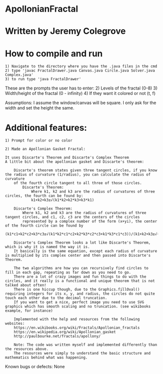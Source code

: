 # ApollonianFractal
# Written by Jeremy Colegrove

# How to compile and run
    1) Navigate to the directory where you have the .java files in the cmd
    2) type 'javac FractalDrawer.java Canvas.java Circle.java Solver.java Complex.java'
    3) to run type 'java FractalDrawer'

These are the prompts the user has to enter:
    2) Levels of the fractal    (0-8)
    3) Width/height of the fractal  (0 - infinity)
    4) If they want it colored or not (t, f)

Assumptions:
    I assume the window/canvas will be square. I only ask for the width and set the height the same.


# Additional features:

    1) Prompt for color or no color

    2) Made an Apollonian Gasket Fractal:

    It uses Discarte's Theorem and Discarte's Complex Theorem
    A little bit about the apollonian gasket and Discarte's theorem:

        Discarte's theorem states given three tangent circles, if you know the radius of curvature (1/radius), you can calculate the radius of curvature
        of the fourth circle tangent to all three of those circles.
            Discarte's Theorem:
                Where k1, k2 and k3 are the radius of curvatures of three circles, the fourth can be found by:
                k1+k2+k3±√(k1*k2+k2*k3+k3*k1)

        Discarte's Complex Theorem:
            Where k1, k2 and k3 are the radius of curvatures of three tangent circles, and c1, c2, c3 are the centers of the circles
            represented by a complex number of the form (x+yi), the center of the fourth circle can be found by
            (k1*c1+k2*c2+k3*c3±√(k1*k2*c1*c2+k2*k3*c2*c3+k1*k3*c1*c3))/(k1+k2+k3±√(k1*k2+k2*k3+k3*k1))

        Discarte's Complex Theorem looks a lot like Discarte's Theorem, which is why it is named the way it is.
        It basically is the same equation, except each radius of curvature is multiplied by its complex center and then passed into Discarte's Theorem.

        The two algorithms are how you can recursively find circles to fill in each gap, repeating as far down as you need to go.
        There are a lot of crazy images and fun things to do with the circles, and it really is a functional and unique theorem that is not talked about often!
        There is one hiccup though, due to the Graphics.fillOval() requiring integers for its x, y, and radius, the circles do not quite touch each other due to the decimal truncation.
        If you want to get a nice, perfect image you need to use SVG graphics which has smooth scaling and no truncation. (see wikibooks example, for instance)

        Implemented with the help and resources from the following websites:
        https://en.wikibooks.org/wiki/Fractals/Apollonian_fractals
        https://en.wikipedia.org/wiki/Apollonian_gasket
        http://paulbourke.net/fractals/apollony/

        Note: The code was written myself and implemented differently than the resources above.
        The resources were simply to understand the basic structure and mathematics behind what was happening.

Known bugs or defects: None
